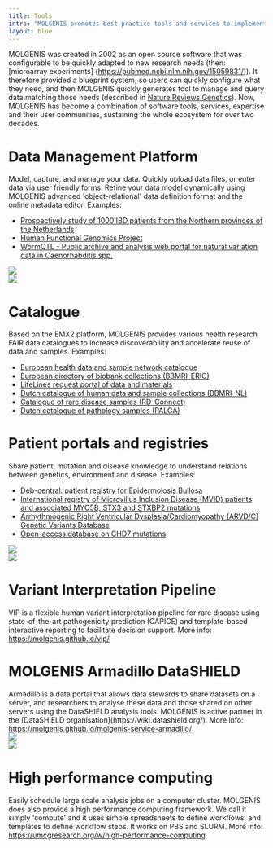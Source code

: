 ```yaml
---
title: Tools
intro: "MOLGENIS promotes best practice tools and services to implement Open Science and FAIR principles:"
layout: blue
---
```


MOLGENIS was created in 2002 as an open source software that was configurable to be quickly adapted to new research needs (then: [microarray experiments]
(https://pubmed.ncbi.nlm.nih.gov/15059831/)).
It therefore provided a blueprint system, so users can quickly configure what they need, and then MOLGENIS quickly generates tool to manage and query data
matching those needs (described in [Nature Reviews Genetics](https://pubmed.ncbi.nlm.nih.gov/17297480/)). Now, MOLGENIS has become a combination of software
tools,
services, expertise and their user communities, sustaining the whole ecosystem for over two decades.

<div class="feature_box">
<div class="feature_content_box">
<h1>Data Management Platform</h1>
Model, capture, and manage your data. Quickly upload data files, or enter data via user friendly forms. Refine your data model dynamically using MOLGENIS advanced 'object-relational' data definition format and the online metadata editor. Examples:
<ul>
<li><a href="http://1000ibd.org">Prospectively study of 1000 IBD patients from the Northern provinces of the Netherlands</a></li>
<li><a href="http://hfgp.bbmri.nl">Human Functional Genomics Project</a></li>
<li><a href="http://www.wormqtl.org">WormQTL - Public archive and analysis web portal for natural variation data in Caenorhabditis spp.</a></li>
</ul>
</div>
<div class="feature_image_box"><img src="/images/noun_RELATIONAL DATABASE_1875885_blue.svg"/></div>
</div>

<div class="feature_box">
<div class="feature_image_box"><img src="/images/noun_Share_2020990_blue.svg"/></div>
<div class="feature_content_box">
<h1>Catalogue</h1>
Based on the EMX2 platform, MOLGENIS provides various health research FAIR data catalogues to increase discoverability and accelerate reuse of data and samples. Examples:
<ul>
<li><a href="https://data-catalogue.molgeniscloud.org">European health data and sample network catalogue</a></li>
<li><a href="http://directory.bbmri-eric.eu">European directory of biobank collections (BBMRI-ERIC)</a></li>
<li><a href="https://data-catalogue.lifelines.nl/">LifeLines request portal of data and materials</a></li>
<li><a href="http://catalogue.bbmri.nl">Dutch catalogue of human data and sample collections (BBMRI-NL)</a></li>
<li><a href="http://samples.rd-connect.eu">Catalogue of rare disease samples (RD-Connect)</a></li>
<li><a href="http://www.palgaopenbaredatabank.nl/">Dutch catalogue of pathology samples (PALGA)</a></li>
</ul>

</div>
</div>

<div class="feature_box">
<div class="feature_content_box">
<h1>Patient portals and registries</h1>
Share patient, mutation and disease knowledge to understand relations between genetics, environment and disease. Examples:
<ul>
<li><a href="http://www.deb-central.org">Deb-central: patient registry for Epidermolosis Bullosa</a></li>
<li><a href="http://www.mvid-central.org">International registry of Microvillus Inclusion Disease (MVID) patients and associated MYO5B, STX3 and STXBP2 mutations</a></li>
<li><a href="https://arvc.molgeniscloud.org">Arrhythmogenic Right Ventricular Dysplasia/Cardiomyopathy (ARVD/C) Genetic Variants Database</a></li>
<li><a href="http://www.CHD7.org">Open-access database on CHD7 mutations</a></li>
</ul>
</div>
<div class="feature_image_box"><img src="/images/noun_Security_1980517_blue.svg"/></div>
</div>

<div class="feature_box">
<div class="feature_image_box"><img src="/images/noun_Workflow_1110086_blue.svg"/></div>
<div class="feature_content_box">
<h1>Variant Interpretation Pipeline</h1>
VIP is a flexible human variant interpretation pipeline for rare disease using state-of-the-art pathogenicity prediction (CAPICE) and template-based interactive reporting to facilitate decision support. More info: <a href="https://molgenis.github.io/vip/" target="_blank">https://molgenis.github.io/vip/</a>
</div>
</div>

<div class="feature_box">
<div class="feature_content_box">
<h1>MOLGENIS Armadillo DataSHIELD</h1>
Armadillo is a data portal that allows data stewards to share datasets on a server, and researchers to analyse these data and those shared on other servers 
using the DataSHIELD analysis tools. MOLGENIS is active partner in the [DataSHIELD organisation](https://wiki.datashield.org/). More info: <a 
href="https://molgenis.github.io/molgenis-service-armadillo/">https://molgenis.github.io/molgenis-service-armadillo/</a>
</div>
<div class="feature_image_box"><img src="/images/noun_data_integration_1630965_blue.svg"/></div>
</div>

<div class="feature_box">
<div class="feature_image_box"><img src="/images/noun_Cluster_Computing_1390758_blue.svg"/></div>
<div class="feature_content_box">
<h1>High performance computing</h1>
Easily schedule large scale analysis jobs on a computer cluster. MOLGENIS does also provide a high performance computing framework. We call it simply 'compute' and it uses simple spreadsheets to define workflows, and templates to define workflow steps. It works on PBS and SLURM. More info: <a href="https://umcgresearch.org/w/high-performance-computing">https://umcgresearch.org/w/high-performance-computing</a>
</div>
</div>
